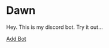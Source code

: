 # Dawn

Hey. This is my discord bot. Try it out...

[Add Bot](https://discord.com/oauth2/authorize?client_id=1417533312452268164&permissions=8&integration_type=0&scope=bot)